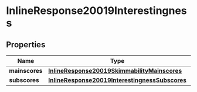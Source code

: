 
# InlineResponse20019Interestingness

## Properties
Name | Type | Description | Notes
------------ | ------------- | ------------- | -------------
**mainscores** | [**InlineResponse20019SkimmabilityMainscores**](InlineResponse20019SkimmabilityMainscores.md) |  |  [optional]
**subscores** | [**InlineResponse20019InterestingnessSubscores**](InlineResponse20019InterestingnessSubscores.md) |  |  [optional]




